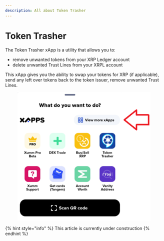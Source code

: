 ```yaml
---
description: All about Token Trasher
---
```


# Token Trasher

The Token Trasher xApp is a utility that allows you to:

* remove unwanted tokens from your XRP Ledger account
* delete unwanted Trust Lines from your XRPL account

This xApp gives you the ability to swap your tokens for XRP (if applicable), send any left over tokens back to the token issuer, remove unwanted Trust Lines.

<figure><img src="../../.gitbook/assets/View more xApps -1.png" alt=""><figcaption></figcaption></figure>



{% hint style="info" %}
This article is currently under construction
{% endhint %}
